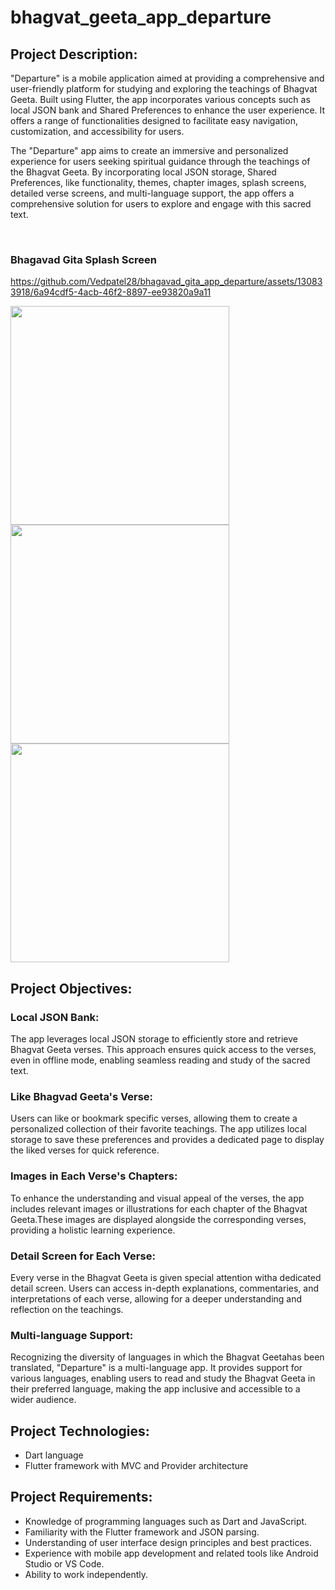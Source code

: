 # bhagvat_geeta_app_departure

## Project Description:
"Departure" is a mobile application aimed at providing a comprehensive and user-friendly
platform for studying and exploring the teachings of Bhagvat Geeta. Built using Flutter, the app
incorporates various concepts such as local JSON bank and Shared Preferences to enhance the
user experience. It offers a range of functionalities designed to facilitate easy navigation,
customization, and accessibility for users.

The "Departure" app aims to create an immersive and personalized experience for users seeking
spiritual guidance through the teachings of the Bhagvat Geeta. By incorporating local JSON
storage, Shared Preferences, like functionality, themes, chapter images, splash screens, detailed
verse screens, and multi-language support, the app offers a comprehensive solution for users to
explore and engage with this sacred text.


<br>

### Bhagavad Gita Splash Screen

https://github.com/Vedpatel28/bhagavad_gita_app_departure/assets/130833918/6a94cdf5-4acb-46f2-8897-ee93820a9a11

<img src = "https://github.com/Vedpatel28/bhagavad_gita_app_departure/assets/130833918/b072d855-f115-4443-bfd0-362698e85079" height = "350"></img>
<img src = "https://github.com/Vedpatel28/bhagavad_gita_app_departure/assets/130833918/03d36331-c764-4dcc-9e0d-95f2b88d4702" height = "350"></img>
<img src = "https://github.com/Vedpatel28/bhagavad_gita_app_departure/assets/130833918/9d8a5ee8-b055-4b8e-9a62-9c53d2040dfc" height = "350"></img>

## Project Objectives:

### Local JSON Bank: 
The app leverages local JSON storage to efficiently store and retrieve
Bhagvat Geeta verses. This approach ensures quick access to the verses, even in offline mode,
enabling seamless reading and study of the sacred text.

### Like Bhagvad Geeta's Verse: 
Users can like or bookmark specific verses, allowing them to
create a personalized collection of their favorite teachings. The app utilizes local storage to save
these preferences and provides a dedicated page to display the liked verses for quick reference.

### Images in Each Verse's Chapters: 
To enhance the understanding and visual appeal of the
verses, the app includes relevant images or illustrations for each chapter of the Bhagvat Geeta.These images are displayed alongside the corresponding verses, providing a holistic learning experience.

### Detail Screen for Each Verse: 
Every verse in the Bhagvat Geeta is given special attention witha dedicated detail screen. Users can access in-depth explanations, commentaries, and
interpretations of each verse, allowing for a deeper understanding and reflection on the teachings.

### Multi-language Support: 
Recognizing the diversity of languages in which the Bhagvat Geetahas been translated, "Departure" is a multi-language app. It provides support for various
languages, enabling users to read and study the Bhagvat Geeta in their preferred language, making the app inclusive and accessible to a wider audience.

## Project Technologies:
- Dart language
- Flutter framework with MVC and Provider architecture

## Project Requirements:
- Knowledge of programming languages such as Dart and JavaScript.
- Familiarity with the Flutter framework and JSON parsing.
- Understanding of user interface design principles and best practices.
- Experience with mobile app development and related tools like Android Studio or VS Code.
- Ability to work independently.
